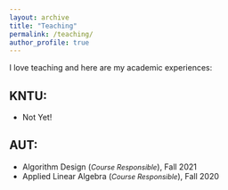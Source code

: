 ```yaml
---
layout: archive
title: "Teaching"
permalink: /teaching/
author_profile: true
---
```



I love teaching and here are my academic experiences:

## KNTU:
- Not Yet!

## AUT:
- Algorithm Design (<i style='font-size: 0.9em;'>Course Responsible</i>), Fall 2021
- Applied Linear Algebra (<i style='font-size: 0.9em;'>Course Responsible</i>), Fall 2020


